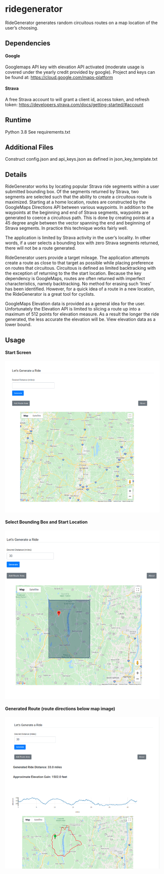 # ridegenerator


RideGenerator generates random circuitous routes on a map location of the user’s choosing. 

## Dependencies
#### Google
Googlemaps API key with elevation API activated (moderate usage is covered under the yearly credit provided by google). Project and keys can be found at: https://cloud.google.com/maps-platform

#### Strava
A free Strava account to will grant a client id, access token, and refresh token:
https://developers.strava.com/docs/getting-started/#account

## Runtime
Python 3.8
See requirements.txt

## Additional Files
Construct config.json and api_keys.json as defined in json_key_template.txt

## Details
RideGenerator works by locating popular Strava ride segments within a user submitted bounding box. Of the segments returned by Strava, two segments are selected such that the ability to create a circuitous route is maximized. Starting at a home location, routes are constructed by the GoogleMaps Directions API between various waypoints. In addition to the waypoints at the beginning and end of Strava segments, waypoints are generated to coerce a circuitous path. This is done by creating  points at a 45 degree angle between the vector spanning the end and beginning of Strava segments. In practice this technique works fairly well. 

The application is limited by Strava activity in the user’s locality. In other words, if a user selects a bounding box with zero Strava segments returned, there will not be a route generated.

RideGenerator users provide a target mileage. The application attempts create a route as close to that target as possible while placing preference on routes that circuitous. Circuitous is defined as limited backtracking with the exception of returning to the the start location. Because the key dependency is GoogleMaps, routes are often returned with imperfect characteristics, namely backtracking. No method for erasing such ‘lines’ has been identified. However, for a quick idea of a route in a new location, the RideGenerator is a great tool for cyclists.

GoogleMaps Elevation data is provided as a general idea for the user. Unfortunately the Elevation API is limited to slicing a route up into a maximum of 512 points for elevation measure. As a result the longer the ride generated, the less accurate the elevation will be. View elevation data as a lower bound.

## Usage

#### Start Screen

![alt text](https://github.com/shawnh87/ridegenerator/blob/master/screenshots/ridegenerator.png)

#### Select Bounding Box and Start Location


![alt text](https://github.com/shawnh87/ridegenerator/blob/master/screenshots/area_selected.png)


#### Generated Route (route directions below map image)

![alt text](https://github.com/shawnh87/ridegenerator/blob/master/screenshots/generated_route.png)




